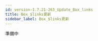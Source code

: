 ```yaml
---
id: version-1.7.21-263_Update_Box_links
title: Box_$links更新
sidebar_label: Box_$links更新
---
```



準備中


